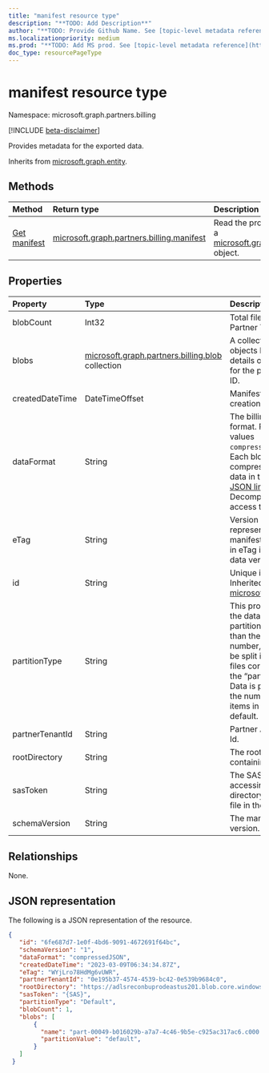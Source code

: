 ```yaml
---
title: "manifest resource type"
description: "**TODO: Add Description**"
author: "**TODO: Provide Github Name. See [topic-level metadata reference](https://aka.ms/msgo?pagePath=Document-APIs/Guidelines/Metadata)**"
ms.localizationpriority: medium
ms.prod: "**TODO: Add MS prod. See [topic-level metadata reference](https://aka.ms/msgo?pagePath=Document-APIs/Guidelines/Metadata)**"
doc_type: resourcePageType
---
```


# manifest resource type

Namespace: microsoft.graph.partners.billing

[!INCLUDE [beta-disclaimer](../../includes/beta-disclaimer.md)]

Provides metadata for the exported data.

Inherits from [microsoft.graph.entity](../resources/entity.md).

## Methods
|Method|Return type|Description|
|:---|:---|:---|
|[Get manifest](../api/partners.billing-manifest-get.md)|[microsoft.graph.partners.billing.manifest](../resources/partners.billing-manifest.md)|Read the properties and relationships of a [microsoft.graph.partners.billing.manifest](../resources/partners.billing-manifest.md) object.|

## Properties
|Property|Type|Description|
|:---|:---|:---|
|blobCount|Int32|Total file count for this Partner Tenant ID.|
|blobs|[microsoft.graph.partners.billing.blob](../resources/partners.billing-blob.md) collection|A collection of blob objects having the details of all the files for the partner tenant ID.|
|createdDateTime|DateTimeOffset|Manifest resource creation time in UTC.|
|dataFormat|String|The billing data file format. Possible values `compressedJSONLines`. Each blob is a compressed file and data in the file is in [JSON lines](https://jsonlines.org/) format. Decompress the file to access the data.|
|eTag|String|Version of data represented by manifest, any change in eTag indicates new data version.|
|id|String|Unique identifier. Inherited from [microsoft.graph.entity](../resources/entity.md).|
|partitionType|String|This property divides the data. If a given partition has more than the supported number, the data will be split into multiple files corresponding to the “partitionValue.” Data is partitioned by the number of line items in the file by default.|
|partnerTenantId|String|Partner AAD Tenant Id.|
|rootDirectory|String|The root directory containing all the files.|
|sasToken|String|The SAS token for accessing the directory or individual file in the directory.|
|schemaVersion|String|The manifest schema version.|

## Relationships
None.

## JSON representation
The following is a JSON representation of the resource.
<!-- {
  "blockType": "resource",
  "keyProperty": "id",
  "@odata.type": "microsoft.graph.partners.billing.manifest",
  "baseType": "microsoft.graph.entity",
  "openType": false
}
-->
``` json
{
   "id": "6fe687d7-1e0f-4bd6-9091-4672691f64bc",
   "schemaVersion": "1",
   "dataFormat": "compressedJSON",
   "createdDateTime": "2023-03-09T06:34:34.87Z",
   "eTag": "WYjLro78HdMg6vUWR",
   "partnerTenantId": "0e195b37-4574-4539-bc42-0e539b9684c0",
   "rootDirectory": "https://adlsreconbuprodeastus201.blob.core.windows.net/{directory_path}",
   "sasToken": "{SAS}",
   "partitionType": "Default",
   "blobCount": 1,
   "blobs": [
       {
         "name": "part-00049-b016029b-a7a7-4c46-9b5e-c925ac317ac6.c000.json.gz",
         "partitionValue": "default",
       }
   ]
 }
```

